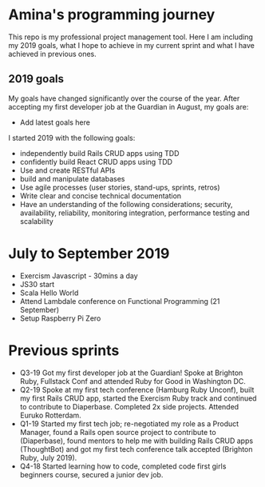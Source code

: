 # Amina's programming journey
This repo is my professional project management tool. Here I am including my 2019 goals, what I hope to achieve in my current sprint and what I have achieved in previous ones.

## 2019 goals
My goals have changed significantly over the course of the year. After accepting my first developer job at the Guardian in August, my goals are:
* Add latest goals here

I started 2019 with the following goals:
* independently build Rails CRUD apps using TDD
* confidently build React CRUD apps using TDD
* Use and create RESTful APIs 
* build and manipulate databases
* Use agile processes (user stories, stand-ups, sprints, retros)
* Write clear and concise technical documentation
* Have an understanding of the following considerations; security, availability, reliability, monitoring integration, performance testing and scalability

# July to September 2019
* Exercism Javascript - 30mins a day
* JS30 start
* Scala Hello World
* Attend Lambdale conference on Functional Programming (21 September)
* Setup Raspberry Pi Zero

# Previous sprints
* Q3-19 Got my first developer job at the Guardian! Spoke at Brighton Ruby, Fullstack Conf and attended Ruby for Good in Washington DC.
* Q2-19 Spoke at my first tech conference (Hamburg Ruby Unconf), built my first Rails CRUD app, started the Exercism Ruby track and continued to contribute to Diaperbase. Completed 2x side projects. Attended Euruko Rotterdam.
* Q1-19 Started my first tech job; re-negotiated my role as a Product Manager, found a Rails open source project to contribute to (Diaperbase), found mentors to help me with building Rails CRUD apps (ThoughtBot) and got my first tech conference talk accepted (Brighton Ruby, July 2019).
* Q4-18 Started learning how to code, completed code first girls beginners course, secured a junior dev job.
